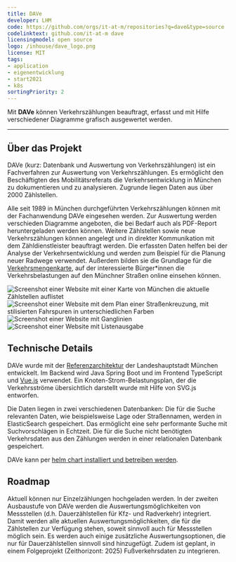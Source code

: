 ```yaml
---
title: DAVe
developer: LHM
code: https://github.com/orgs/it-at-m/repositories?q=dave&type=source
codelinktext: github.com/it-at-m dave
licensingmodel: open source
logo: /inhouse/dave_logo.png
license: MIT
tags:
- application
- eigenentwicklung
- start2021
- k8s
sortingPriority: 2
---
```

Mit __DAVe__ können Verkehrszählungen beauftragt, erfasst und mit Hilfe verschiedener Diagramme grafisch ausgewertet werden.

---

## Über das Projekt

DAVe (kurz: Datenbank und Auswertung von Verkehrszählungen) ist ein Fachverfahren zur Auswertung von Verkehrszählungen. Es ermöglicht den Beschäftigten des Mobilitätsreferats die Verkehrsentwicklung in München zu dokumentieren und zu analysieren. Zugrunde liegen Daten aus über 2000 Zählstellen.
 
Alle seit 1989 in München durchgeführten Verkehrszählungen können mit der Fachanwendung DAVe eingesehen werden. Zur Auswertung werden verschieden Diagramme angeboten, die bei Bedarf auch als PDF-Report heruntergeladen werden können. Weitere Zählstellen sowie neue Verkehrszählungen können angelegt und in direkter Kommunikation mit dem Zähldienstleister beauftragt werden.
Die erfassten Daten helfen bei der Analyse der Verkehrsentwicklung und werden zum Beispiel für die Planung neuer Radwege verwendet. Außerdem bilden sie die Grundlage für die [Verkehrsmengenkarte](https://stadt.muenchen.de/infos/verkehrsdaten.html), auf der interessierte Bürger*innen die Verkehrsbelastungen auf den Münchner Straßen online einsehen können.


![Screenshot einer Website mit einer Karte von München die aktuelle Zählstellen auflistet](/inhouse/DAVE_Karte.png)
![Screenshot einer Website mit dem Plan einer Straßenkreuzung, mit stilisierten Fahrspuren in unterschiedlichen Farben](/inhouse/DAVE-Standardansicht-Knoten-Strom-Belastungsplan.png)
![Screenshot einer Website mit Ganglinien](/inhouse/DAVE_Ganglinie.png)
![Screenshot einer Website mit Listenausgabe](/inhouse/DAVE_Listenausgabe.png)

## Technische Details

DAVe wurde mit der [Referenzarchitektur](../publish#refarch) der Landeshauptstadt München entwickelt. Im Backend wird Java Spring Boot und im Frontend TypeScript und [Vue.js](vuejs) verwendet. Ein Knoten-Strom-Belastungsplan, der die Verkehrsströme übersichtlich darstellt wurde mit Hilfe von SVG.js entworfen.

Die Daten liegen in zwei verschiedenen Datenbanken: Die für die Suche relevanten Daten, wie beispielsweise Lage oder Straßennamen, werden in ElasticSearch gespeichert. Das ermöglicht eine sehr performante Suche mit Suchvorschlägen in Echtzeit. Die für die Suche nicht benötigten Verkehrsdaten aus den Zählungen werden in einer relationalen Datenbank gespeichert.

DAVe kann per [helm chart installiert und betreiben werden](https://artifacthub.io/packages/helm/it-at-m/dave?modal=install).

## Roadmap

Aktuell können nur Einzelzählungen hochgeladen werden.
In der zweiten Ausbaustufe von DAVe werden die Auswertungsmöglichkeiten von Messstellen (d.h. Dauerzählstellen für Kfz- und Radverkehr) integriert.
Damit werden alle aktuellen Auswertungsmöglichkeiten, die für die Zählstellen zur Verfügung stehen, soweit sinnvoll auch für Messstellen möglich sein.
Es werden auch einige zusätzliche Auswertungsoptionen, die nur für Dauerzählstellen sinnvoll sind hinzugefügt.
Zudem ist geplant, in einem Folgeprojekt (Zeithorizont: 2025) Fußverkehrsdaten zu integrieren.
